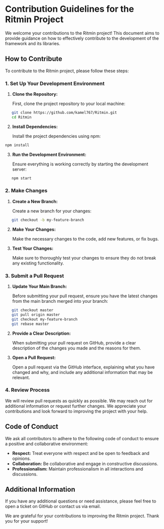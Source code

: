 # Contribution Guidelines for the Ritmin Project

We welcome your contributions to the Ritmin project! This document aims to provide guidance on how to effectively contribute to the development of the framework and its libraries.

## How to Contribute

To contribute to the Ritmin project, please follow these steps:

### 1. Set Up Your Development Environment

1. **Clone the Repository:**

   First, clone the project repository to your local machine:
   
```bash
   git clone https://github.com/kamel767/Ritmin.git
   cd Ritmin
```

2. **Install Dependencies:**

   Install the project dependencies using npm:

``` bash
npm install 
```

3. **Run the Development Environment:**

   Ensure everything is working correctly by starting the development server:

```bash
   npm start
```

### 2. Make Changes

1. **Create a New Branch:**

   Create a new branch for your changes:

```bash
   git checkout -b my-feature-branch
```

2. **Make Your Changes:**

   Make the necessary changes to the code, add new features, or fix bugs.

3. **Test Your Changes:**

   Make sure to thoroughly test your changes to ensure they do not break any existing functionality.

### 3. Submit a Pull Request

1. **Update Your Main Branch:**

   Before submitting your pull request, ensure you have the latest changes from the main branch merged into your branch:

```bash
   git checkout master
   git pull origin master
   git checkout my-feature-branch
   git rebase master
```

2. **Provide a Clear Description:**

   When submitting your pull request on GitHub, provide a clear description of the changes you made and the reasons for them.

3. **Open a Pull Request:**

   Open a pull request via the GitHub interface, explaining what you have changed and why, and include any additional information that may be relevant.

### 4. Review Process

We will review pull requests as quickly as possible. We may reach out for additional information or request further changes. We appreciate your contributions and look forward to improving the project with your help.

## Code of Conduct

We ask all contributors to adhere to the following code of conduct to ensure a positive and collaborative environment:

- **Respect:** Treat everyone with respect and be open to feedback and opinions.
- **Collaboration:** Be collaborative and engage in constructive discussions.
- **Professionalism:** Maintain professionalism in all interactions and discussions.

## Additional Information

If you have any additional questions or need assistance, please feel free to open a ticket on GitHub or contact us via email.

We are grateful for your contributions to improving the Ritmin project. Thank you for your support!